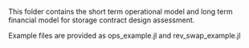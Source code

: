 This folder contains the short term operational model and long term financial model for storage contract design assessment.  

Example files are provided as ops_example.jl and rev_swap_example.jl
